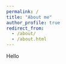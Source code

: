 ```yaml
---
permalink: /
title: "About me"
author_profile: true
redirect_from: 
  - /about/
  - /about.html
---
```


Hello
